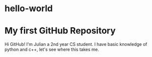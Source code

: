 # hello-world
My first GitHub Repository
========================

Hi GitHub!
I'm Julian a 2nd year CS student. I have basic knowledge of python and c++, let's see where this takes me.
